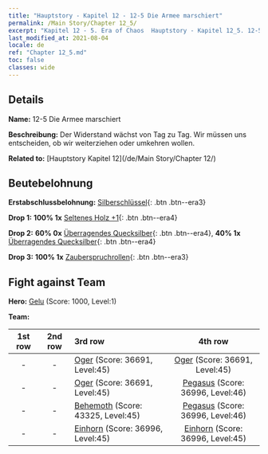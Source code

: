 ```yaml
---
title: "Hauptstory - Kapitel 12 - 12-5 Die Armee marschiert"
permalink: /Main Story/Chapter 12_5/
excerpt: "Kapitel 12 - 5. Era of Chaos  Hauptstory - Kapitel 12_5. 12-5 Die Armee marschiert"
last_modified_at: 2021-08-04
locale: de
ref: "Chapter 12_5.md"
toc: false
classes: wide
---
```


## Details

 **Name:** 12-5 Die Armee marschiert

 **Beschreibung:** Der Widerstand wächst von Tag zu Tag. Wir müssen uns entscheiden, ob wir weiterziehen oder umkehren wollen.

 **Related to:** [Hauptstory Kapitel 12](/de/Main Story/Chapter 12/)

## Beutebelohnung

 **Erstabschlussbelohnung:** [Silberschlüssel](/ItemsDE/con_693/){: .btn .btn--era3}

 **Drop 1:** **100% 1x** [Seltenes Holz +1](/ItemsDE/mat_41/){: .btn .btn--era4}

 **Drop 2:** **60% 0x** [Überragendes Quecksilber](/ItemsDE/mat_35/){: .btn .btn--era4}, **40% 1x** [Überragendes Quecksilber](/ItemsDE/mat_35/){: .btn .btn--era4}

 **Drop 3:** **100% 1x** [Zauberspruchrollen](/ItemsDE/con_694/){: .btn .btn--era3}


## Fight against Team
 **Hero:** [Gelu](/de/heroes/Gelu/) (Score: 1000, Level:1)

 **Team:**


  | 1st row | 2nd row | 3rd row | 4th row |
  |:----:|:----:|:----|:----:|
  | - | - | [Oger](/de/units/Ogre/) (Score: 36691, Level:45)  | [Oger](/de/units/Ogre/) (Score: 36691, Level:45)  |
  | - | - | [Oger](/de/units/Ogre/) (Score: 36691, Level:45)  | [Pegasus](/de/units/Pegasus/) (Score: 36996, Level:46)  |
  | - | - | [Behemoth](/de/units/Behemoth/) (Score: 43325, Level:45)  | [Pegasus](/de/units/Pegasus/) (Score: 36996, Level:46)  |
  | - | - | [Einhorn](/de/units/Unicorn/) (Score: 36996, Level:45)  | [Einhorn](/de/units/Unicorn/) (Score: 36996, Level:45)  |


